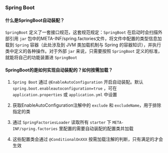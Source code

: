 ### Spring Boot

#### 什么是SpringBoot自动装配？

`SpringBoot` 定义了一套接口规范，这套规范规定：`SpringBoot` 在启动时会扫描外部引用 `jar` 包中的META-INF/spring.factories文件，将文件中配置的类型信息加载到 `Spring` 容器（此处涉及到 JVM 类加载机制与 Spring 的容器知识），并执行类中定义的各种操作。对于外部 `jar` 来说，只需要按照 `SpringBoot` 定义的标准，就能将自己的功能装置进 `SpringBoot`


#### SpringBoot的是如何实现自动装配的？如何按需加载？


1. `Spring Boot` 通过 `@EnableAutoConfiguration` 开启自动装配。默认 `spring.boot.enableautoconfiguration=true` ，可在 `application.properties` 或 `application.yml` 中设置

2. 获取EnableAutoConfiguration注解中的 `exclude` 和 `excludeName`，用于排除指定的类

3. 通过 `SpringFactoriesLoader` 读取所有 `starter` 下 `META-INF/spring.factories` 里配置的需要自动装配的配置类并加载

4. 这些配置类会通过 `@ConditionalOnXXX` 按需加载注解的判断，只有满足的才会生效
